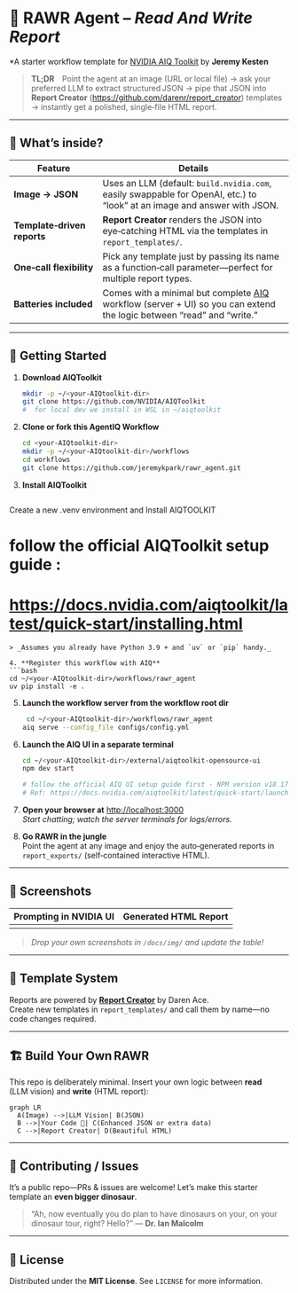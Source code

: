 # 🦖 **RAWR Agent – _Read And Write Report_**  
*A starter workflow template for [NVIDIA AIQ Toolkit](https://github.com/NVIDIA/AIQToolkit) by **Jeremy Kesten** 

> **TL;DR** Point the agent at an image (URL or local file) → ask your preferred LLM to extract structured JSON → pipe that JSON into **Report Creator** (https://github.com/darenr/report_creator) templates → instantly get a polished, single‑file HTML report.

---

## 🌟 What’s inside?

| Feature | Details |
|---------|---------|
| **Image → JSON** | Uses an LLM (default: `build.nvidia.com`, easily swappable for OpenAI, etc.) to “look” at an image and answer with JSON. |
| **Template‑driven reports** | **Report Creator** renders the JSON into eye‑catching HTML via the templates in `report_templates/`. |
| **One‑call flexibility** | Pick any template just by passing its name as a function‑call parameter—perfect for multiple report types. |
| **Batteries included** | Comes with a minimal but complete [AIQ](https://github.com/NVIDIA/AIQToolkit) workflow (server + UI) so you can extend the logic between “read” and “write.” |

---

## 🦕 Getting Started

1. **Download AIQToolkit**
   ```bash
   mkdir -p ~/<your‑AIQtoolkit‑dir>
   git clone https://github.com/NVIDIA/AIQToolkit
   #  for local dev we install in WSL in ~/aiqtoolkit 
   ```

2. **Clone or fork this AgentIQ Workflow**  
   ```bash
   cd <your‑AIQtoolkit‑dir>
   mkdir -p ~/<your‑AIQtoolkit‑dir>/workflows
   cd workflows
   git clone https://github.com/jeremykpark/rawr_agent.git
   ```

3. **Install AIQToolkit**  
   ```bash
 Create a new .venv environment and Install AIQTOOLKIT
   # follow the official AIQToolkit setup guide :
   # https://docs.nvidia.com/aiqtoolkit/latest/quick-start/installing.html
   ```
> _Assumes you already have Python 3.9 + and `uv` or `pip` handy._

4. **Register this workflow with AIQ**  
   ```bash
   cd ~/<your‑AIQtoolkit‑dir>/workflows/rawr_agent
   uv pip install -e .
   ```

5. **Launch the workflow server from the workflow root dir**  
   ```bash
    cd ~/<your‑AIQtoolkit‑dir>/workflows/rawr_agent
   aiq serve --config_file configs/config.yml
   ```

6. **Launch the AIQ UI in a separate terminal**  
   ```bash
   cd ~/<your‑AIQtoolkit‑dir>/external/aiqtoolkit-opensource-ui
   npm dev start

   # follow the official AIQ UI setup guide first - NPM version v18.17.0 or new required:
   # Ref: https://docs.nvidia.com/aiqtoolkit/latest/quick-start/launching-ui.html
   ```

7. **Open your browser at** <http://localhost:3000>  
   *Start chatting; watch the server terminals for logs/errors.*

8. **Go RAWR in the jungle**  
   Point the agent at any image and enjoy the auto‑generated reports in `report_exports/` (self‑contained interactive HTML).

---

## 📸 Screenshots

| Prompting in NVIDIA UI | Generated HTML Report |
|------------------------|-----------------------|
| _<screenshot placeholder>_ | _<screenshot placeholder>_ |

> _Drop your own screenshots in `/docs/img/` and update the table!_

---

## 🧩 Template System

Reports are powered by **[Report Creator](https://report-creator.readthedocs.io/en/latest/api.html)** by Daren Ace.  
Create new templates in `report_templates/` and call them by name—no code changes required.

---

## 🏗️ Build Your Own RAWR

This repo is deliberately minimal. Insert your own logic between **read** (LLM vision) and **write** (HTML report):

```mermaid
graph LR
  A(Image) -->|LLM Vision| B(JSON)
  B -->|Your Code 🤖| C(Enhanced JSON or extra data)
  C -->|Report Creator| D(Beautiful HTML)
```

---

## 🌋 Contributing / Issues

It’s a public repo—PRs & issues are welcome! Let’s make this starter template an **even bigger dinosaur**.

> “Ah, now eventually you do plan to have dinosaurs on your, on your dinosaur tour, right? Hello?” — **Dr. Ian Malcolm**

---

## 📄 License

Distributed under the **MIT License**. See `LICENSE` for more information.